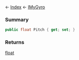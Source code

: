 ← [Index](Api-Index) ← [IMyGyro](Sandbox.ModAPI.Ingame.IMyGyro)

### Summary

```csharp
public float Pitch { get; set; }
```

### Returns

[float](https://docs.microsoft.com/en-us/dotnet/api/system.single?view=netframework-4.6)

